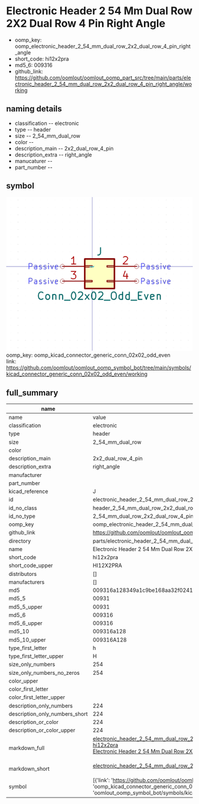 # Electronic Header 2 54 Mm Dual Row 2X2 Dual Row 4 Pin Right Angle

  
* oomp_key: oomp_electronic_header_2_54_mm_dual_row_2x2_dual_row_4_pin_right_angle 
* short_code: hi12x2pra
* md5_6: 009316  
* github_link: https://github.com/oomlout/oomlout_oomp_part_src/tree/main/parts/electronic_header_2_54_mm_dual_row_2x2_dual_row_4_pin_right_angle/working  
## naming details
* classification -- electronic
* type -- header
* size -- 2_54_mm_dual_row
* color -- 
* description_main -- 2x2_dual_row_4_pin
* description_extra -- right_angle
* manucaturer -- 
* part_number -- 



## symbol

![](symbol/0/working/working_600.png)  
oomp_key: oomp_kicad_connector_generic_conn_02x02_odd_even  
link: https://github.com/oomlout/oomlout_oomp_symbol_bot/tree/main/symbols/kicad_connector_generic_conn_02x02_odd_even/working  


## full_summary
| name | value | 
| --- | --- | 
| name | value | 
| classification | electronic | 
| type | header | 
| size | 2_54_mm_dual_row | 
| color |  | 
| description_main | 2x2_dual_row_4_pin | 
| description_extra | right_angle | 
| manufacturer |  | 
| part_number |  | 
| kicad_reference | J | 
| id | electronic_header_2_54_mm_dual_row_2x2_dual_row_4_pin_right_angle | 
| id_no_class | header_2_54_mm_dual_row_2x2_dual_row_4_pin_right_angle | 
| id_no_type | 2_54_mm_dual_row_2x2_dual_row_4_pin_right_angle | 
| oomp_key | oomp_electronic_header_2_54_mm_dual_row_2x2_dual_row_4_pin_right_angle | 
| github_link | https://github.com/oomlout/oomlout_oomp_part_src/tree/main/parts/electronic_header_2_54_mm_dual_row_2x2_dual_row_4_pin_right_angle/working | 
| directory | parts/electronic_header_2_54_mm_dual_row_2x2_dual_row_4_pin_right_angle | 
| name | Electronic Header 2 54 Mm Dual Row 2X2 Dual Row 4 Pin Right Angle | 
| short_code | hi12x2pra | 
| short_code_upper | HI12X2PRA | 
| distributors | [] | 
| manufacturers | [] | 
| md5 | 009316a128349a1c9be168aa32f0241f | 
| md5_5 | 00931 | 
| md5_5_upper | 00931 | 
| md5_6 | 009316 | 
| md5_6_upper | 009316 | 
| md5_10 | 009316a128 | 
| md5_10_upper | 009316A128 | 
| type_first_letter | h | 
| type_first_letter_upper | H | 
| size_only_numbers | 254 | 
| size_only_numbers_no_zeros | 254 | 
| color_upper |  | 
| color_first_letter |  | 
| color_first_letter_upper |  | 
| description_only_numbers | 224 | 
| description_only_numbers_short | 224 | 
| description_or_color | 224 | 
| description_or_color_upper | 224 | 
| markdown_full | [electronic_header_2_54_mm_dual_row_2x2_dual_row_4_pin_right_angle](https://github.com/oomlout/oomlout_oomp_part_src/tree/main/parts/electronic_header_2_54_mm_dual_row_2x2_dual_row_4_pin_right_angle/working)<br>[hi12x2pra](https://github.com/oomlout/oomlout_oomp_part_src/tree/main/parts/electronic_header_2_54_mm_dual_row_2x2_dual_row_4_pin_right_angle/working)<br>[Electronic Header 2 54 Mm Dual Row 2X2 Dual Row 4 Pin Right Angle](https://github.com/oomlout/oomlout_oomp_part_src/tree/main/parts/electronic_header_2_54_mm_dual_row_2x2_dual_row_4_pin_right_angle/working)<br><br> | 
| markdown_short | [electronic_header_2_54_mm_dual_row_2x2_dual_row_4_pin_right_angle](https://github.com/oomlout/oomlout_oomp_part_src/tree/main/parts/electronic_header_2_54_mm_dual_row_2x2_dual_row_4_pin_right_angle/working)<br><br> | 
| symbol | [{'link': 'https://github.com/oomlout/oomlout_oomp_symbol_bot/tree/main/symbols/kicad_connector_generic_conn_02x02_odd_even', 'oomp_key': 'oomp_kicad_connector_generic_conn_02x02_odd_even', 'directory': 'oomlout_oomp_symbol_bot/symbols/kicad_connector_generic_conn_02x02_odd_even//working/working.kicad_sym'}] | 
